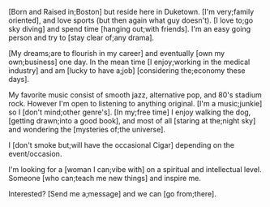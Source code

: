 [Born and Raised in;Boston] but reside here in Duketown. [I'm very;family oriented], and love sports (but then again what guy doesn't). [I love to;go sky diving] and spend time [hanging out;with friends]. I'm an easy going person and try to [stay clear of;any drama].

[My dreams;are to flourish in my career] and eventually [own my own;business] one day. In the mean time [I enjoy;working in the medical industry] and am [lucky to have a;job] [considering the;economy these days].

My favorite music consist of smooth jazz, alternative pop, and 80's stadium rock. However I'm open to listening to anything original. [I'm a music;junkie] so I [don't mind;other genre's]. [In my;free time] I enjoy walking the dog, [getting drawn;into a good book], and most of all [staring at the;night sky] and wondering the [mysteries of;the universe]. 

I [don't smoke but;will have the occasional Cigar] depending on the event/occasion.

I'm looking for a [woman I can;vibe with] on a spiritual and intellectual level. Someone [who can;teach me new things] and inspire me.

Interested? [Send me a;message] and we can [go from;there].
